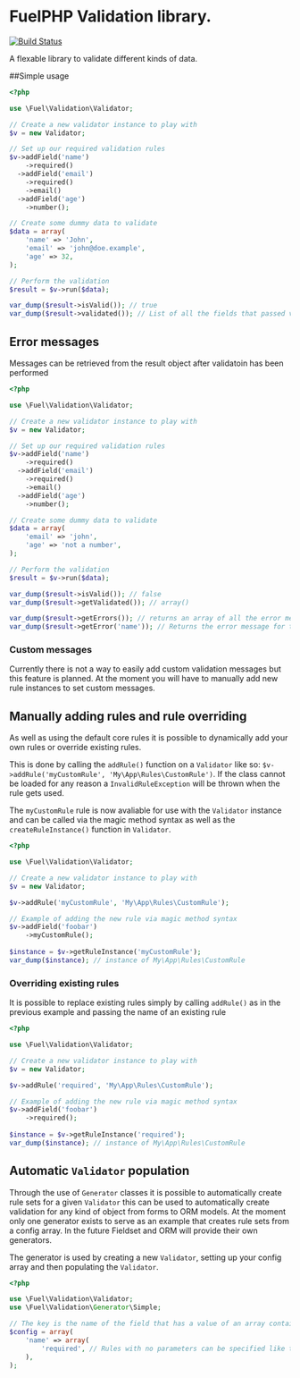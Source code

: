 # FuelPHP Validation library.

[![Build Status](https://travis-ci.org/fuelphp/validation.png?branch=master)](https://travis-ci.org/fuelphp/validation)

A flexable library to validate different kinds of data.

##Simple usage

```php
<?php

use \Fuel\Validation\Validator;

// Create a new validator instance to play with
$v = new Validator;

// Set up our required validation rules
$v->addField('name')
    ->required()
  ->addField('email')
    ->required()
    ->email()
  ->addField('age')
    ->number();

// Create some dummy data to validate
$data = array(
    'name' => 'John',
    'email' => 'john@doe.example',
    'age' => 32,
);

// Perform the validation
$result = $v->run($data);

var_dump($result->isValid()); // true
var_dump($result->validated()); // List of all the fields that passed validation

```

## Error messages

Messages can be retrieved from the result object after validatoin has been performed

```php
<?php

use \Fuel\Validation\Validator;

// Create a new validator instance to play with
$v = new Validator;

// Set up our required validation rules
$v->addField('name')
    ->required()
  ->addField('email')
    ->required()
    ->email()
  ->addField('age')
    ->number();

// Create some dummy data to validate
$data = array(
    'email' => 'john',
    'age' => 'not a number',
);

// Perform the validation
$result = $v->run($data);

var_dump($result->isValid()); // false
var_dump($result->getValidated()); // array()

var_dump($result->getErrors()); // returns an array of all the error messages encountered
var_dump($result->getError('name')); // Returns the error message for the 'name' field
```

### Custom messages
Currently there is not a way to easily add custom validation messages but this feature is planned. At the moment you will have to manually add new rule instances to set custom messages.

## Manually adding rules and rule overriding
As well as using the default core rules it is possible to dynamically add your own rules or override existing rules.

This is done by calling the `addRule()` function on a `Validator` like so: `$v->addRule('myCustomRule', 'My\App\Rules\CustomRule')`.
If the class cannot be loaded for any reason a `InvalidRuleException` will be thrown when the rule gets used.

The `myCustomRule` rule is now avaliable for use with the `Validator` instance and can be called via the magic method syntax as well as the `createRuleInstance()` function in `Validator`.

```php
<?php

use \Fuel\Validation\Validator;

// Create a new validator instance to play with
$v = new Validator;

$v->addRule('myCustomRule', 'My\App\Rules\CustomRule');

// Example of adding the new rule via magic method syntax
$v->addField('foobar')
    ->myCustomRule();
    
$instance = $v->getRuleInstance('myCustomRule');
var_dump($instance); // instance of My\App\Rules\CustomRule
```

### Overriding existing rules
It is possible to replace existing rules simply by calling `addRule()` as in the previous example and passing the name of an existing rule

```php
<?php

use \Fuel\Validation\Validator;

// Create a new validator instance to play with
$v = new Validator;

$v->addRule('required', 'My\App\Rules\CustomRule');

// Example of adding the new rule via magic method syntax
$v->addField('foobar')
    ->required();
    
$instance = $v->getRuleInstance('required');
var_dump($instance); // instance of My\App\Rules\CustomRule
```

## Automatic `Validator` population
Through the use of `Generator` classes it is possible to automatically create rule sets for a given `Validator` this can be used to automatically create validation for any kind of object from forms to ORM models.
At the moment only one generator exists to serve as an example that creates rule sets from a config array. In the future Fieldset and ORM will provide their own generators.

The generator is used by creating a new `Validator`, setting up your config array and then populating the `Validator`.

```php
<?php

use \Fuel\Validation\Validator;
use \Fuel\Validation\Generator\Simple;

// The key is the name of the field that has a value of an array containing the rules
$config = array(
    'name' => array(
        'required', // Rules with no parameters can be specified like this
    ),
);
```

